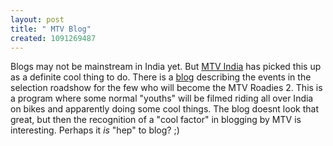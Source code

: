 ```yaml
--- 
layout: post
title: " MTV Blog"
created: 1091269487
---
```

Blogs may not be mainstream in India yet. But <a href="http://www.mtvindia.com">MTV India</a> has picked this up as a definite cool thing to do. There is a <a href="http://www.mtvindia.com/mtv/mymtv/shows/roadies2/blog.php">blog</a> describing the events in the selection roadshow for the few who will become the MTV Roadies 2. This is a program where some normal "youths" will be filmed riding all over India on bikes and apparently doing some cool things. The blog doesnt look that great, but then the recognition of a "cool factor" in blogging by MTV is interesting. Perhaps it <i>is</i> "hep" to blog? ;)
